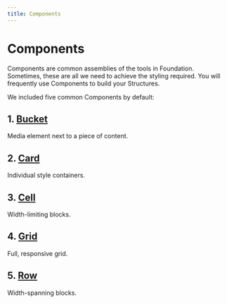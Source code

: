 ```yaml
---
title: Components
---
```


# Components

Components are common assemblies of the tools in Foundation. Sometimes, these are all we need to achieve the styling required. You will frequently use Components to build your Structures.

We included five common Components by default:

## 1. [Bucket](/foundation/bucket)

Media element next to a piece of content.

## 2. [Card](/foundation/card/)

Individual style containers.

## 3. [Cell](/foundation/cell/)

Width-limiting blocks.

## 4. [Grid](/foundation/grid/)

Full, responsive grid.

## 5. [Row](/foundation/row/)

Width-spanning blocks.
